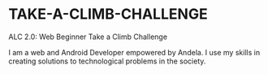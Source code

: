 # TAKE-A-CLIMB-CHALLENGE
ALC 2.0: Web Beginner Take a Climb Challenge

I am a web and Android Developer empowered by Andela. I use my skills in creating solutions to technological problems in the society.
